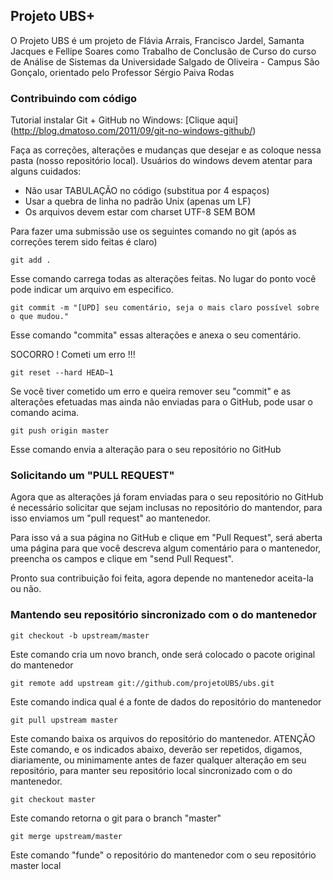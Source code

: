 ## Projeto UBS+

O Projeto UBS é um projeto de Flávia Arrais, Francisco Jardel, Samanta Jacques e Fellipe Soares como Trabalho de Conclusão de Curso do curso de Análise de Sistemas da Universidade Salgado de Oliveira - Campus São Gonçalo, orientado pelo Professor Sérgio Paiva Rodas

### Contribuindo com código

Tutorial instalar Git + GitHub no Windows: [Clique aqui] (http://blog.dmatoso.com/2011/09/git-no-windows-github/)

Faça as correções, alterações e mudanças que desejar e as coloque nessa pasta (nosso repositório local). Usuários do windows devem atentar para alguns cuidados:

* Não usar TABULAÇÃO no código (substitua por 4 espaços)
* Usar a quebra de linha no padrão Unix (apenas um LF)
* Os arquivos devem estar com charset UTF-8 SEM BOM 

Para fazer uma submissão use os seguintes comando no git (após as correções terem sido feitas é claro)

`git add .`

Esse comando carrega todas as alterações feitas. No lugar do ponto você pode indicar um arquivo em especifico.

`git commit -m "[UPD] seu comentário, seja o mais claro possível sobre o que mudou."`

Esse comando "commita" essas alterações e anexa o seu comentário.

SOCORRO ! Cometi um erro !!!

`git reset --hard HEAD~1`

Se você tiver cometido um erro e queira remover seu "commit" e as alterações efetuadas mas ainda não enviadas para o GitHub, pode usar o comando acima.

`git push origin master`

Esse comando envia a alteração para o seu repositório no GitHub

### Solicitando um "PULL REQUEST"

Agora que as alterações já foram enviadas para o seu repositório no GitHub é necessário solicitar que sejam inclusas no repositório do mantendor, para isso enviamos um "pull request" ao mantenedor.

Para isso vá a sua página no GitHub e clique em "Pull Request", será aberta uma página para que você descreva algum comentário para o mantenedor, preencha os campos e clique em "send Pull Request".

Pronto sua contribuição foi feita, agora depende no mantenedor aceita-la ou não.

### Mantendo seu repositório sincronizado com o do mantenedor

`git checkout -b upstream/master`

Este comando cria um novo branch, onde será colocado o pacote original do mantenedor

`git remote add upstream git://github.com/projetoUBS/ubs.git`

Este comando indica qual é a fonte de dados do repositório do mantenedor

`git pull upstream master`

Este comando baixa os arquivos do repositório do mantenedor. ATENÇÃO Este comando, e os indicados abaixo, deverão ser repetidos, digamos, diariamente, ou minimamente antes de fazer qualquer alteração em seu repositório, para manter seu repositório local sincronizado com o do mantenedor.

`git checkout master`

Este comando retorna o git para o branch "master"

`git merge upstream/master`

Este comando "funde" o repositório do mantenedor com o seu repositório master local
